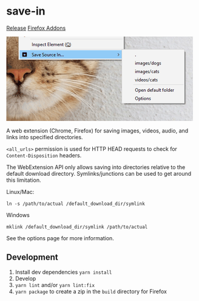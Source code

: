 # save-in

[Release](https://github.com/gyng/save-in/releases/)
[Firefox Addons](https://addons.mozilla.org/en-US/firefox/addon/save-in)

![Screenshot](docs/screenshot.png)

A web extension (Chrome, Firefox) for saving images, videos, audio, and links into specified directories.

`<all_urls>` permission is used for HTTP HEAD requests to check for `Content-Disposition` headers.

The WebExtension API only allows saving into directories relative to the default download directory. Symlinks/junctions can be used to get around this limitation.

Linux/Mac:

    ln -s /path/to/actual /default_download_dir/symlink

Windows

    mklink /default_download_dir/symlink /path/to/actual

See the options page for more information.

## Development

1. Install dev dependencies `yarn install`
2. Develop
3. `yarn lint` and/or `yarn lint:fix`
4. `yarn package` to create a zip in the `build` directory for Firefox
